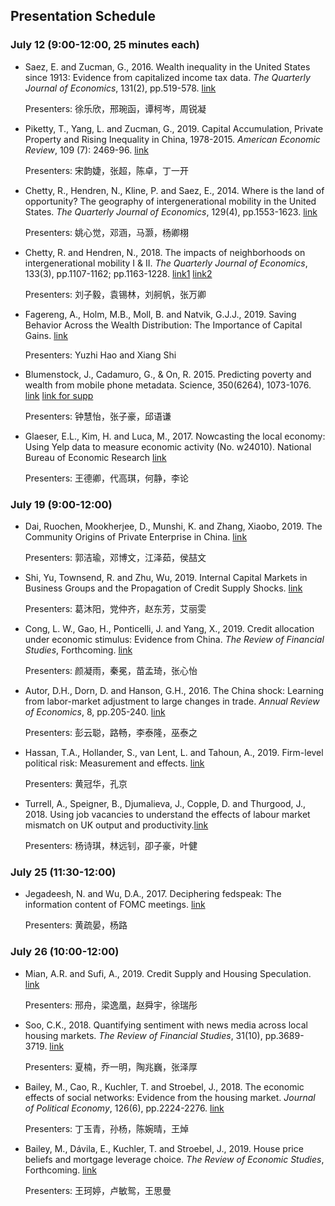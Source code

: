 ## Presentation Schedule

### July 12 (9:00-12:00, 25 minutes each)

- Saez, E. and Zucman, G., 2016. Wealth inequality in the United States since 1913: Evidence from capitalized income tax data. *The Quarterly Journal of Economics*, 131(2), pp.519-578. [link](http://gabriel-zucman.eu/uswealth/) 

  Presenters: 徐乐欣，邢琬函，谭柯岑，周锐凝



- Piketty, T., Yang, L. and Zucman, G., 2019. Capital Accumulation, Private Property and Rising Inequality in China, 1978-2015. *American Economic Review*, 109 (7): 2469-96. [link](http://gabriel-zucman.eu/china/)

  Presenters: 宋韵婕，张超，陈卓，丁一开

  
- Chetty, R., Hendren, N., Kline, P. and Saez, E., 2014. Where is the land of opportunity? The geography of intergenerational mobility in the United States. *The Quarterly Journal of Economics*, 129(4), pp.1553-1623. [link](https://opportunityinsights.org/paper/land-of-opportunity/)

  Presenters: 姚心觉，邓涵，马灏，杨卿栩
  

- Chetty, R. and Hendren, N., 2018. The impacts of neighborhoods on intergenerational mobility I & II. *The Quarterly Journal of Economics*, 133(3), pp.1107-1162; pp.1163-1228. [link1](https://opportunityinsights.org/paper/neighborhoodsi/) [link2](https://opportunityinsights.org/paper/neighborhoodsii/)

  Presenters: 刘子毅，袁锡林，刘舸帆，张万卿



- Fagereng, A., Holm, M.B., Moll, B. and Natvik, G.J.J., 2019. Saving Behavior Across the Wealth Distribution: The Importance of Capital Gains. [link](http://www.princeton.edu/~moll/SBWD.pdf)

  Presenters: Yuzhi Hao and Xiang Shi



- Blumenstock, J., Cadamuro, G., & On, R. 2015. Predicting poverty and wealth from mobile phone metadata. Science, 350(6264), 1073-1076. [link](https://science.sciencemag.org/content/350/6264/1073) [link for supp](https://science.sciencemag.org/content/sci/suppl/2015/11/24/350.6264.1073.DC1/Blumenstock.SM.pdf)

  Presenters: 钟慧怡，张子豪，邱语谦

  

- Glaeser, E.L., Kim, H. and Luca, M., 2017. Nowcasting the local economy: Using Yelp data to measure economic activity (No. w24010). National Bureau of Economic Research [link](https://www.nber.org/chapters/c14276.pdf)

  Presenters: 王德卿，代高琪，何静，李论

  

### July 19 (9:00-12:00)

- Dai, Ruochen, Mookherjee, D., Munshi, K. and Zhang, Xiaobo, 2019. The Community Origins of Private Enterprise in China. [link](https://ideas.repec.org/p/bos/iedwpr/dp-320.html)

  Presenters: 郭洁瑜，邓博文，江泽茹，侯喆文

  

- Shi, Yu, Townsend, R. and Zhu, Wu, 2019. Internal Capital Markets in Business Groups and the Propagation of Credit Supply Shocks. [link](https://papers.ssrn.com/sol3/papers.cfm?abstract_id=3405978)

  Presenters: 葛沐阳，党仲齐，赵东芳，艾丽雯

  

- Cong, L. W., Gao, H., Ponticelli, J. and Yang, X., 2019. Credit allocation under economic stimulus: Evidence from China. *The Review of Financial Studies*, Forthcoming. [link](https://papers.ssrn.com/sol3/papers.cfm?abstract_id=2862101)

  Presenters: 颜凝雨，秦冕，苗孟琦，张心怡

  

- Autor, D.H., Dorn, D. and Hanson, G.H., 2016. The China shock: Learning from labor-market adjustment to large changes in trade. *Annual Review of Economics*, 8, pp.205-240. [link](http://chinashock.info/)

  Presenters: 彭云聪，路畅，李泰隆，巫泰之

  

- Hassan, T.A., Hollander, S., van Lent, L. and Tahoun, A., 2019. Firm-level political risk: Measurement and effects. [link](https://sites.google.com/site/tarekalexanderhassan/papers)

  Presenters: 黄冠华，孔京

  

- Turrell, A., Speigner, B., Djumalieva, J., Copple, D. and Thurgood, J., 2018. Using job vacancies to understand the effects of labour market mismatch on UK output and productivity.[link](https://www.bankofengland.co.uk/working-paper/2018/using-job-vacancies-to-understand-the-effects-of-labour-market-mismatch-on-uk-output)

  Presenters: 杨诗琪，林远钊，卲子豪，叶健

  

### July 25 (11:30-12:00)

- Jegadeesh, N. and Wu, D.A., 2017. Deciphering fedspeak: The information content of FOMC meetings. [link](https://papers.ssrn.com/sol3/papers.cfm?abstract_id=2939937)

  Presenters: 黄疏晏，杨路



### July 26 (10:00-12:00)

- Mian, A.R. and Sufi, A., 2019. Credit Supply and Housing Speculation. [link](https://papers.ssrn.com/sol3/papers.cfm?abstract_id=3209564) 

  Presenters: 邢舟，梁逸凰，赵舜宇，徐瑞彤

  

- Soo, C.K., 2018. Quantifying sentiment with news media across local housing markets. *The Review of Financial Studies*, 31(10), pp.3689-3719. [link](https://sites.google.com/a/umich.edu/cindyksoo/)

  Presenters: 夏楠，乔一明，陶兆巍，张泽厚



- Bailey, M., Cao, R., Kuchler, T. and Stroebel, J., 2018. The economic effects of social networks: Evidence from the housing market. *Journal of Political Economy*, 126(6), pp.2224-2276. [link](http://pages.stern.nyu.edu/~jstroebe/)

  Presenters: 丁玉青，孙杨，陈婉晴，王焯

  

- Bailey, M., Dávila, E., Kuchler, T. and Stroebel, J., 2019. House price beliefs and mortgage leverage choice. *The Review of Economic Studies*, Forthcoming. [link](http://pages.stern.nyu.edu/~jstroebe/)

  Presenters: 王珂婷，卢敏鸳，王思曼








